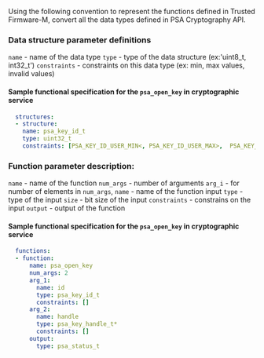 Using the following convention to represent the functions defined in Trusted Firmware-M, convert all the data types defined in PSA Cryptography API.

### Data structure parameter definitions

`name` - name of the data type
`type` - type of the data structure (ex:'uint8_t, int32_t') 
`constraints` - constraints on this data type (ex: min, max values, invalid values)


#### Sample functional specification for the `psa_open_key` in cryptographic service

```yaml
  structures:
  -	structure:
	name: psa_key_id_t
	type: uint32_t
	constraints: [PSA_KEY_ID_USER_MIN<, PSA_KEY_ID_USER_MAX>,  PSA_KEY_ID_VENDOR_MIN<, PSA_KEY_ID_VENDOR_MAX>, !=0]
```

### Function parameter description:

`name` - name of the function 
`num_args` - number of arguments
	`arg_i` - for number of elements in `num_args`,
		`name` - name of the function input
		`type` - type of the input
		`size` - bit size of the input
		`constraints` - constrains on the input
`output` - output of the function


#### Sample functional specification for the `psa_open_key` in cryptographic service

```yaml
  functions:
  - function:
      name: psa_open_key
      num_args: 2
      arg_1: 
        name: id
        type: psa_key_id_t
        constraints: []
      arg_2: 
        name: handle
        type: psa_key_handle_t*
        constraints: []
      output:
        type: psa_status_t
```
